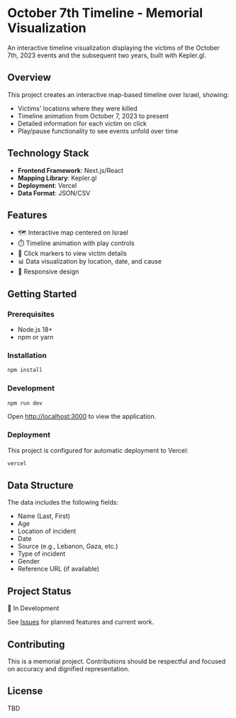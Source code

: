 # October 7th Timeline - Memorial Visualization

An interactive timeline visualization displaying the victims of the October 7th, 2023 events and the subsequent two years, built with Kepler.gl.

## Overview

This project creates an interactive map-based timeline over Israel, showing:
- Victims' locations where they were killed
- Timeline animation from October 7, 2023 to present
- Detailed information for each victim on click
- Play/pause functionality to see events unfold over time

## Technology Stack

- **Frontend Framework**: Next.js/React
- **Mapping Library**: Kepler.gl
- **Deployment**: Vercel
- **Data Format**: JSON/CSV

## Features

- 🗺️ Interactive map centered on Israel
- ⏱️ Timeline animation with play controls
- 📍 Click markers to view victim details
- 📊 Data visualization by location, date, and cause
- 📱 Responsive design

## Getting Started

### Prerequisites

- Node.js 18+
- npm or yarn

### Installation

```bash
npm install
```

### Development

```bash
npm run dev
```

Open [http://localhost:3000](http://localhost:3000) to view the application.

### Deployment

This project is configured for automatic deployment to Vercel:

```bash
vercel
```

## Data Structure

The data includes the following fields:
- Name (Last, First)
- Age
- Location of incident
- Date
- Source (e.g., Lebanon, Gaza, etc.)
- Type of incident
- Gender
- Reference URL (if available)

## Project Status

🚧 In Development

See [Issues](../../issues) for planned features and current work.

## Contributing

This is a memorial project. Contributions should be respectful and focused on accuracy and dignified representation.

## License

TBD
